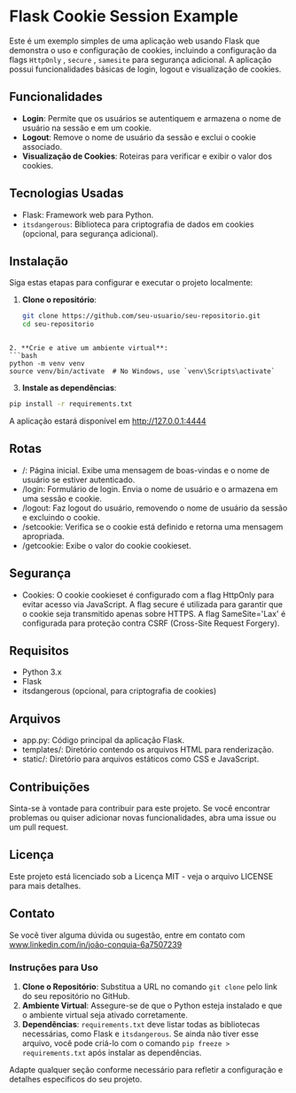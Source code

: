 # Flask Cookie Session Example

Este é um exemplo simples de uma aplicação web usando Flask que demonstra o uso e configuração de cookies, incluindo a configuração da flags `HttpOnly` , `secure` , `samesite` para segurança adicional. A aplicação possui funcionalidades básicas de login, logout e visualização de cookies.

## Funcionalidades

- **Login**: Permite que os usuários se autentiquem e armazena o nome de usuário na sessão e em um cookie.
- **Logout**: Remove o nome de usuário da sessão e exclui o cookie associado.
- **Visualização de Cookies**: Roteiras para verificar e exibir o valor dos cookies.

## Tecnologias Usadas

- Flask: Framework web para Python.
- `itsdangerous`: Biblioteca para criptografia de dados em cookies (opcional, para segurança adicional).

## Instalação

Siga estas etapas para configurar e executar o projeto localmente:

1. **Clone o repositório**:
   ```bash
   git clone https://github.com/seu-usuario/seu-repositorio.git
   cd seu-repositorio

```

2. **Crie e ative um ambiente virtual**:
```bash
python -m venv venv
source venv/bin/activate  # No Windows, use `venv\Scripts\activate`

```
3. **Instale as dependências**:
```bash
pip install -r requirements.txt

```
A aplicação estará disponível em http://127.0.0.1:4444

## Rotas

- /: Página inicial. Exibe uma mensagem de boas-vindas e o nome de usuário se estiver autenticado.
- /login: Formulário de login. Envia o nome de usuário e o armazena em uma sessão e cookie.
- /logout: Faz logout do usuário, removendo o nome de usuário da sessão e excluindo o cookie.
- /setcookie: Verifica se o cookie está definido e retorna uma mensagem apropriada.
- /getcookie: Exibe o valor do cookie cookieset.

## Segurança

- Cookies: O cookie cookieset é configurado com a flag HttpOnly para evitar acesso via JavaScript. A flag secure é utilizada para garantir que o cookie seja transmitido apenas sobre HTTPS. A flag SameSite='Lax' é configurada para proteção contra CSRF (Cross-Site Request Forgery).

## Requisitos

- Python 3.x
- Flask
- itsdangerous (opcional, para criptografia de cookies)

## Arquivos

- app.py: Código principal da aplicação Flask.
- templates/: Diretório contendo os arquivos HTML para renderização.
- static/: Diretório para arquivos estáticos como CSS e JavaScript.

## Contribuições

Sinta-se à vontade para contribuir para este projeto. Se você encontrar problemas ou quiser adicionar novas funcionalidades, abra uma issue ou um pull request.

## Licença

Este projeto está licenciado sob a Licença MIT - veja o arquivo LICENSE para mais detalhes.

## Contato

Se você tiver alguma dúvida ou sugestão, entre em contato com www.linkedin.com/in/joão-conquia-6a7507239

### Instruções para Uso

1. **Clone o Repositório**: Substitua a URL no comando `git clone` pelo link do seu repositório no GitHub.
2. **Ambiente Virtual**: Assegure-se de que o Python esteja instalado e que o ambiente virtual seja ativado corretamente.
3. **Dependências**: `requirements.txt` deve listar todas as bibliotecas necessárias, como Flask e `itsdangerous`. Se ainda não tiver esse arquivo, você pode criá-lo com o comando `pip freeze > requirements.txt` após instalar as dependências.

Adapte qualquer seção conforme necessário para refletir a configuração e detalhes específicos do seu projeto.
